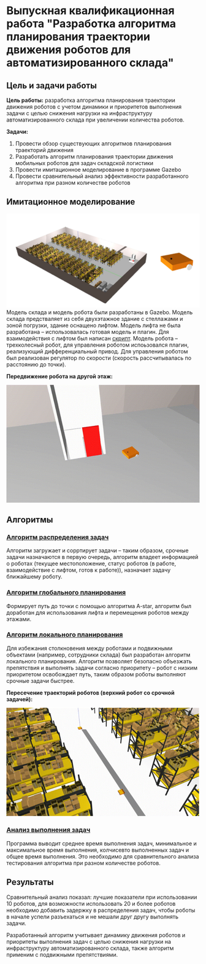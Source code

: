 # Выпускная квалификационная работа "Разработка алгоритма планирования траектории движения роботов для автоматизированного склада"
## Цель и задачи работы
__Цель работы:__ разработка алгоритма планирования траектории движения роботов с учетом динамики и приоритетов выполнения задачи с целью снижения нагрузки на инфраструктуру автоматизированного склада при увеличении количества роботов.

__Задачи:__
1. Провести обзор существующих алгоритмов планирования траекторий движения
2. Разработать алгоритм планирования траектории движения мобильных роботов для задач складской логистики
3. Провести имитационное моделирование в программе Gazebo
4. Провести сравнительный анализ эффективности разработанного алгоритма при разном количестве роботов
   
## Имитационное моделирование
![Модели](https://github.com/OTS0/Diplom_Multiagent_robots_ROS/blob/main/%D0%A0%D0%B8%D1%81%D1%83%D0%BD%D0%BE%D0%BA3.png)
Модель склада и модель робота были разработаны в Gazebo. Модель склада предстваляет из себя двухэтажное здание с стеллажами и зоной погрузки, здание оснащено лифтом. Модель лифта не была разработана – использовалась готовая модель и плагин. Для взаимодействия с лифтом был написан [скрипт](https://github.com/OTS0/Diplom_Multiagent_robots_ROS/blob/main/elevator/scripts/lift.py). Модель робота – трехколесный робот, для управления роботом испоьзовался плагин, реализующий дифференциальный привод. Для управления роботом был реализован регулятор по скорости (скорость рассчитывалась по расстоянию до точки).

__Передвижение робота на другой этаж:__

![Передвижение робота на другой этаж](https://github.com/OTS0/Diplom_Multiagent_robots_ROS/blob/main/%D0%A0%D0%B8%D1%81%D1%83%D0%BD%D0%BE%D0%BA2.gif)

## Алгоритмы
### [Алгоритм распределения задач](https://github.com/OTS0/Diplom_Multiagent_robots_ROS/blob/main/distributor/scripts/distribute_goal_5.py) 
Алгоритм загружает и сорртирует задачи – таким образом, срочные задачи назначаются в первую очередь, алгоритм владеет информацией о роботах (текущее местоположение, статус роботов (в работе, взаимодействие с лифтом, готов к работе)), назначает задачу ближайшему роботу.

### [Алгоритм глобального планирования](https://github.com/OTS0/Diplom_Multiagent_robots_ROS/blob/main/a_star/scripts/path_planner_robot_1.py)
Формирует путь до точки с помощью алгоритма A-star, алгоритм был доработан для использования лифта и перемещения роботов между этажами.

### [Алгоритм локального планирования](https://github.com/OTS0/Diplom_Multiagent_robots_ROS/tree/main/my_robot_simulation_control-main/scripts)
Для избежания столкновения между роботами и подвижными объектами (например, сотрудники склада) был разработан алгоритм локального планирования. Алгоритм позволяет безопасно объезжать препятствия и выполнять задачи согласно приоритету – робот с низким приоритетом освобождает путь, таким образом роботы выполняют срочные задачи быстрее.

__Пересечение траекторий роботов (верхний робот со срочной задачей):__

![Пересечение траекторий роботов (верхний робот со срочной задачей)](https://github.com/OTS0/Diplom_Multiagent_robots_ROS/blob/main/%D0%A0%D0%B8%D1%81%D1%83%D0%BD%D0%BE%D0%BA1.gif)

### [Анализ выполнения задач](https://github.com/OTS0/Diplom_Multiagent_robots_ROS/blob/main/distributor/scripts/analyse_5.py)
Программа выводит среднее время выполнения задач, минимальное и максимальное время выполнения, колчисевто выполненных задач и общее время выполнения. Это необходимо для сравнительного анализа тестирования алгоритма при разном количестве роботов.

## Результаты
Сравнительный анализ показал: лучшие показатели при использовании 10 роботов, для возможности использовать 20 и более роботов необходимо добавить задержку в распределения задач, чтобы роботы в начале успели разъехаться и не мешали друг другу выполнять задачи.

Разработанный алгоритм учитывает динамику движения роботов и приоритеты выполнения задач с целью снижения нагрузки на инфраструктуру автоматизированного склада, также алгоритм применим с подвижными препятствиями.
